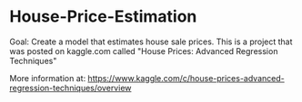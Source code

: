 # House-Price-Estimation

Goal: Create a model that estimates house sale prices. This is a project that was posted on kaggle.com called "House Prices: Advanced Regression Techniques"

More information at: https://www.kaggle.com/c/house-prices-advanced-regression-techniques/overview
